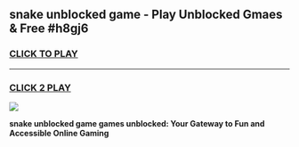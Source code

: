 
## snake unblocked game - Play Unblocked Gmaes & Free #h8gj6
<h3>
<a href="https://news.freeplayer.one?title=snake_unblocked_game&ref=24F">CLICK TO PLAY</a></h3>
<hr>

<h3>
<a href="https://news.freeplayer.one?title=snake_unblocked_game&ref=24F">CLICK 2 PLAY</a>
  
</h3>

<a href="https://news.freeplayer.one?title=snake_unblocked_game&ref=24F/"><img src="https://clearcache.store/games.png"></a>


**snake unblocked game games unblocked: Your Gateway to Fun and Accessible Online Gaming**

